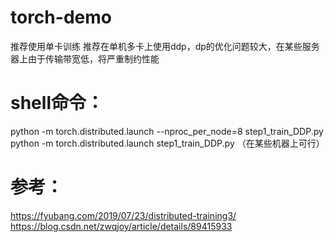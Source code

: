 # torch-demo
推荐使用单卡训练
推荐在单机多卡上使用ddp，dp的优化问题较大，在某些服务器上由于传输带宽低，将严重制约性能

# shell命令：
python -m torch.distributed.launch --nproc_per_node=8 step1_train_DDP.py
python -m torch.distributed.launch step1_train_DDP.py （在某些机器上可行）

# 参考：
https://fyubang.com/2019/07/23/distributed-training3/
https://blog.csdn.net/zwqjoy/article/details/89415933
